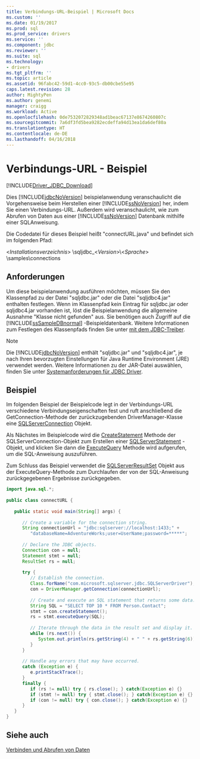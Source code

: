 ```yaml
---
title: Verbindungs-URL-Beispiel | Microsoft Docs
ms.custom: ''
ms.date: 01/19/2017
ms.prod: sql
ms.prod_service: drivers
ms.service: ''
ms.component: jdbc
ms.reviewer: ''
ms.suite: sql
ms.technology:
- drivers
ms.tgt_pltfrm: ''
ms.topic: article
ms.assetid: 96fabc42-59d1-4cc0-93c5-db00cbe55e95
caps.latest.revision: 28
author: MightyPen
ms.author: genemi
manager: craigg
ms.workload: Active
ms.openlocfilehash: 0de7532072829348ad1beac67137e8674260807c
ms.sourcegitcommit: 7a6df3fd5bea9282ecdeffa94d13ea1da6def80a
ms.translationtype: HT
ms.contentlocale: de-DE
ms.lasthandoff: 04/16/2018
---
```

# <a name="connection-url-sample"></a>Verbindungs-URL - Beispiel
[!INCLUDE[Driver_JDBC_Download](../../includes/driver_jdbc_download.md)]

  Dies [!INCLUDE[jdbcNoVersion](../../includes/jdbcnoversion_md.md)] beispielanwendung veranschaulicht die Vorgehensweise beim Herstellen einer [!INCLUDE[ssNoVersion](../../includes/ssnoversion_md.md)] her, indem Sie einen Verbindungs-URL. Außerdem wird veranschaulicht, wie zum Abrufen von Daten aus einer [!INCLUDE[ssNoVersion](../../includes/ssnoversion_md.md)] Datenbank mithilfe einer SQL­Anweisung.  
  
 Die Codedatei für dieses Beispiel heißt "connectURL.java" und befindet sich im folgenden Pfad:  
  
 \<*Installationsverzeichnis*> \sqljdbc_\<*Version*>\\<*Sprache*> \samples\connections  
  
## <a name="requirements"></a>Anforderungen  
 Um diese beispielanwendung ausführen möchten, müssen Sie den Klassenpfad zu der Datei "sqljdbc.jar" oder die Datei "sqljdbc4.jar" enthalten festlegen. Wenn im Klassenpfad kein Eintrag für sqljdbc.jar oder sqljdbc4.jar vorhanden ist, löst die Beispielanwendung die allgemeine Ausnahme "Klasse nicht gefunden" aus. Sie benötigen auch Zugriff auf die [!INCLUDE[ssSampleDBnormal](../../includes/sssampledbnormal_md.md)] -Beispieldatenbank. Weitere Informationen zum Festlegen des Klassenpfads finden Sie unter [mit dem JDBC-Treiber](../../connect/jdbc/using-the-jdbc-driver.md).  
  
> [!NOTE]  
>  Die [!INCLUDE[jdbcNoVersion](../../includes/jdbcnoversion_md.md)] enthält "sqljdbc.jar" und "sqljdbc4.jar", je nach Ihren bevorzugten Einstellungen für Java Runtime Environment (JRE) verwendet werden. Weitere Informationen zu der JAR-Datei auswählen, finden Sie unter [Systemanforderungen für JDBC Driver](../../connect/jdbc/system-requirements-for-the-jdbc-driver.md).  
  
## <a name="example"></a>Beispiel  
 Im folgenden Beispiel der Beispielcode legt in der Verbindungs-URL verschiedene Verbindungseigenschaften fest und ruft anschließend die GetConnection-Methode der zurückzugebenden DriverManager-Klasse eine [SQLServerConnection](../../connect/jdbc/reference/sqlserverconnection-class.md) Objekt.  
  
 Als Nächstes im Beispielcode wird die [CreateStatement](../../connect/jdbc/reference/createstatement-method-sqlserverconnection.md) Methode der SQLServerConnection-Objekt zum Erstellen einer [SQLServerStatement](../../connect/jdbc/reference/sqlserverstatement-class.md) -Objekt, und klicken Sie dann die [ExecuteQuery](../../connect/jdbc/reference/executequery-method-sqlserverstatement.md) Methode wird aufgerufen, um die SQL-Anweisung auszuführen.  
  
 Zum Schluss das Beispiel verwendet die [SQLServerResultSet](../../connect/jdbc/reference/sqlserverresultset-class.md) Objekt aus der ExecuteQuery-Methode zum Durchlaufen der von der SQL-Anweisung zurückgegebenen Ergebnisse zurückgegeben.  
  
```java  
import java.sql.*;  
  
public class connectURL {  
  
   public static void main(String[] args) {  
  
      // Create a variable for the connection string.  
      String connectionUrl = "jdbc:sqlserver://localhost:1433;" +  
         "databaseName=AdventureWorks;user=UserName;password=*****";  
  
      // Declare the JDBC objects.  
      Connection con = null;  
      Statement stmt = null;  
      ResultSet rs = null;  
  
      try {  
         // Establish the connection.  
         Class.forName("com.microsoft.sqlserver.jdbc.SQLServerDriver");  
         con = DriverManager.getConnection(connectionUrl);  
  
         // Create and execute an SQL statement that returns some data.  
         String SQL = "SELECT TOP 10 * FROM Person.Contact";  
         stmt = con.createStatement();  
         rs = stmt.executeQuery(SQL);  
  
         // Iterate through the data in the result set and display it.  
         while (rs.next()) {  
            System.out.println(rs.getString(4) + " " + rs.getString(6));  
         }  
      }  
  
      // Handle any errors that may have occurred.  
      catch (Exception e) {  
         e.printStackTrace();  
      }  
      finally {  
         if (rs != null) try { rs.close(); } catch(Exception e) {}  
         if (stmt != null) try { stmt.close(); } catch(Exception e) {}  
         if (con != null) try { con.close(); } catch(Exception e) {}  
      }  
   }  
}  
```  
  
## <a name="see-also"></a>Siehe auch  
 [Verbinden und Abrufen von Daten](../../connect/jdbc/connecting-and-retrieving-data.md)  
  
  

